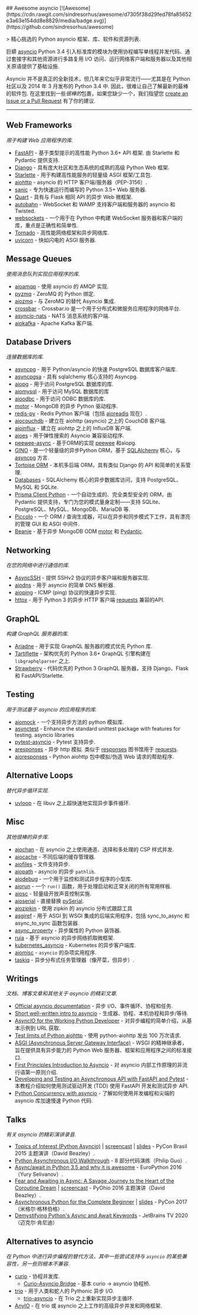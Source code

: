 <div class="github-widget" data-repo="timofurrer/awesome-asyncio"></div>
## Awesome asyncio [![Awesome](https://cdn.rawgit.com/sindresorhus/awesome/d7305f38d29fed78fa85652e3a63e154dd8e8829/media/badge.svg)](https://github.com/sindresorhus/awesome)

&gt; 精心挑选的 Python asyncio 框架、库、软件和资源列表.

巨蟒 [asyncio](https://docs.python.org/3/library/asyncio.html) Python 3.4 引入标准库的模块为使用协程编写单线程并发代码、通过套接字和其他资源进行多路复用 I/O 访问、运行网络客户端和服务器以及其他相关原语提供了基础设施.

Asyncio 并不是真正的全新技术，但几年来它似乎非常流行——尤其是在 Python 社区以及 2014 年 3 月发布的 Python 3.4 中.
因此，很难让自己了解最新的最棒的软件包.
在这里找到一些*很棒的*包裹，如果您缺少一个，我们指望您 [create an Issue or a Pull Request](https://github.com/timofurrer/awesome-asyncio/blob/master/CONTRIBUTING.md) 有了你的建议.




***

## Web Frameworks

*用于构建 Web 应用程序的库.*

* [FastAPI](https://github.com/tiangolo/fastapi)  - 基于类型提示的高性能 Python 3.6+ API 框架. 由 Starlette 和 Pydantic 提供支持.
* [Django](https://www.djangoproject.com/) - 具有庞大社区和生态系统的成熟的高级 Python Web 框架.
* [Starlette](https://github.com/encode/starlette) - 用于构建高性能服务的轻量级 ASGI 框架/工具包.
* [aiohttp](https://github.com/KeepSafe/aiohttp) - asyncio 的 HTTP 客户端/服务器（PEP-3156）.
* [sanic](https://github.com/channelcat/sanic) - 专为快速运行而编写的 Python 3.5+ Web 服务器.
* [Quart](https://github.com/pallets/quart) - 具有与 Flask 相同 API 的异步 Web 微框架.
* [autobahn](https://github.com/crossbario/autobahn-python) - WebSocket 和 WAMP 支持客户端和服务器的 asyncio 和 Twisted.
* [websockets](https://github.com/aaugustin/websockets/) - 一个用于在 Python 中构建 WebSocket 服务器和客户端的库，重点是正确性和简单性.
* [Tornado](http://www.tornadoweb.org/en/stable/) - 高性能网络框架和异步网络库.
* [uvicorn](https://github.com/encode/uvicorn) - 快如闪电的 ASGI 服务器.


## Message Queues

*使用消息队列实现应用程序的库.*

* [aioamqp](https://github.com/Polyconseil/aioamqp) - 使用 asyncio 的 AMQP 实现.
* [pyzmq](https://github.com/zeromq/pyzmq) - ZeroMQ 的 Python 绑定.
* [aiozmq](https://github.com/aio-libs/aiozmq) - 与 ZeroMQ 的替代 Asyncio 集成.
* [crossbar](https://github.com/crossbario/crossbar) - Crossbar.io 是一个用于分布式和微服务应用程序的网络平台.
* [asyncio-nats](https://github.com/nats-io/asyncio-nats) - NATS 消息系统的客户端.
* [aiokafka](https://github.com/aio-libs/aiokafka) - Apache Kafka 客户端.

## Database Drivers

*连接数据库的库.*

* [asyncpg](https://github.com/MagicStack/asyncpg) - 用于 Python/asyncio 的快速 PostgreSQL 数据库客户端库.
* [asyncpgsa](https://github.com/CanopyTax/asyncpgsa) - 具有 sqlalchemy 核心支持的 Asyncpg.
* [aiopg](https://github.com/aio-libs/aiopg/) - 用于访问 PostgreSQL 数据库的库.
* [aiomysql](https://github.com/aio-libs/aiomysql) - 用于访问 MySQL 数据库的库
* [aioodbc](https://github.com/aio-libs/aioodbc) - 用于访问 ODBC 数据库的库.
* [motor](https://github.com/mongodb/motor) - MongoDB 的异步 Python 驱动程序.
* [redis-py](https://github.com/redis/redis-py) - Redis Python 客户端（包括 [aioreadis](https://github.com/aio-libs/aioredis) 现在）.
* [aiocouchdb](https://github.com/aio-libs/aiocouchdb) - 建立在 aiohttp (asyncio) 之上的 CouchDB 客户端.
* [aioinflux](https://github.com/plugaai/aioinflux) - 建立在 aiohttp 之上的 InfluxDB 客户端.
* [aioes](https://github.com/aio-libs/aioes) - 用于弹性搜索的 Asyncio 兼容驱动程序.
* [peewee-async](https://github.com/05bit/peewee-async) - 基于ORM的实现 [peewee](https://github.com/coleifer/peewee) 和aiopg.
* [GINO](https://github.com/fantix/gino) - 是一个轻量级的异步Python ORM，基于 [SQLAlchemy](https://www.sqlalchemy.org/) 核心，与 [asyncpg](https://github.com/MagicStack/asyncpg) 方言.
* [Tortoise ORM](https://github.com/tortoise/tortoise-orm) - 本机多后端 ORM，具有类似 Django 的 API 和简单的关系管理.
* [Databases](https://github.com/encode/databases) - SQLAlchemy 核心的异步数据库访问，支持 PostgreSQL、MySQL 和 SQLite.
* [Prisma Client Python](https://github.com/RobertCraigie/prisma-client-py) - 一个自动生成的、完全类型安全的 ORM，由 Pydantic 提供支持，专门为您的模式量身定制——支持 SQLite、PostgreSQL、MySQL、MongoDB、MariaDB 等.
* [Piccolo](https://github.com/piccolo-orm/piccolo) - 一个 ORM / 查询生成器，可以在异步和同步模式下工作，具有漂亮的管理 GUI 和 ASGI 中间件.
* [Beanie](https://beanie-odm.dev) - 基于异步 MongoDB ODM [motor](https://github.com/mongodb/motor) 和 [Pydantic](https://pydantic-docs.helpmanual.io).

## Networking

*在您的网络中进行通信的库.*

* [AsyncSSH](https://github.com/ronf/asyncssh) - 提供 SSHv2 协议的异步客户端和服务器实现.
* [aiodns](https://github.com/saghul/aiodns) - 用于 asyncio 的简单 DNS 解析器.
* [aioping](https://github.com/stellarbit/aioping) - ICMP (ping) 协议的快速异步实现.
* [httpx](https://github.com/encode/httpx) - 用于 Python 3 的异步 HTTP 客户端 [requests](https://github.com/psf/requests) 兼容的API.

## GraphQL

*构建 GraphQL 服务器的库.*

* [Ariadne](https://ariadnegraphql.org) - 用于实现 GraphQL 服务器的模式优先 Python 库.
* [Tartiflette](https://tartiflette.io/) - 架构优先的 Python 3.6+ GraphQL 引擎构建在 `libgraphqlparser` 之上.
* [Strawberry](https://strawberry.rocks) - 代码优先的 Python 3 GraphQL 服务器，支持 Django、Flask 和 FastAPI/Starlette.

## Testing

*用于测试基于 asyncio 的应用程序的库.*

* [aiomock](https://github.com/nhumrich/aiomock/) - 一个支持异步方法的 python 模拟库.
* [asynctest](https://github.com/Martiusweb/asynctest/) - Enhance the standard unittest package with features for testing. asyncio libraries
* [pytest-asyncio](https://github.com/pytest-dev/pytest-asyncio) - Pytest 支持异步.
* [aresponses](https://github.com/CircleUp/aresponses)  - 异步 http 模拟. 类似于 [responses](https://github.com/getsentry/responses) 图书馆用于 [requests](https://github.com/requests/requests).
* [aioresponses](https://github.com/pnuckowski/aioresponses) - Python aiohttp 包中模拟/伪造 Web 请求的帮助程序.

## Alternative Loops

*替代异步循环实现.*

* [uvloop](https://github.com/MagicStack/uvloop) - 在 libuv 之上超快速地实现异步事件循环.

## Misc

*其他很棒的异步库.*

* [aiochan](https://github.com/zh217/aiochan) - 在 asyncio 之上使用通道、选择和多处理的 CSP 样式并发.
* [aiocache](https://github.com/argaen/aiocache) - 不同后端的缓存管理器.
* [aiofiles](https://github.com/Tinche/aiofiles/) - 文件支持异步.
* [aiopath](https://github.com/alexdelorenzo/aiopath) - asyncio 的异步 `pathlib`.
* [aiodebug](https://github.com/qntln/aiodebug) - 一个用于监控和测试异步程序的小型库.
* [aiorun](https://github.com/cjrh/aiorun) - 一个 `run()` 函数，用于处理启动和正常关闭的所有常用样板.
* [aiosc](https://github.com/artfwo/aiosc) - 轻量级开放声音控制实施.
* [aioserial](https://github.com/changyuheng/aioserial) - 直接替换 [pySerial](https://github.com/pyserial/pyserial).
* [aiozipkin](https://github.com/aio-libs/aiozipkin) - 使用 zipkin 的 asyncio 分布式跟踪工具
* [asgiref](https://github.com/django/asgiref) - 用于 ASGI 到 WSGI 集成的后端实用程序，包括 sync_to_async 和 async_to_sync 函数包装器.
* [async_property](https://github.com/ryananguiano/async_property) - 异步属性的 Python 装饰器.
* [ruia](https://github.com/howie6879/ruia) - 基于 asyncio 的异步网络抓取微框架.
* [kubernetes_asyncio](https://github.com/tomplus/kubernetes_asyncio) - Kubernetes 的异步客户端库.
* [aiomisc](https://github.com/aiokitchen/aiomisc) - `asyncio` 的杂项实用程序.
* [taskiq](https://taskiq-python.github.io/) - 异步分布式任务管理器（像芹菜，但异步）. 

## Writings

*文档、博客文章和其他关于 asyncio 的精彩文章.*

* [Official asyncio documentation](https://docs.python.org/3/library/asyncio.html) - 异步 I/O、事件循环、协程和任务.
* [Short well-written intro to asyncio](http://masnun.com/2015/11/13/python-generators-coroutines-native-coroutines-and-async-await.html) - 生成器、协程、本机协程和异步/等待.
* [AsyncIO for the Working Python Developer](https://hackernoon.com/asyncio-for-the-working-python-developer-5c468e6e2e8e) - 对异步编程的简单介绍，从基本示例到 URL 获取.
* [Test limits of Python aiohttp](https://pawelmhm.github.io/asyncio/python/aiohttp/2016/04/22/asyncio-aiohttp.html) - 使用 python-aiohttp 发出 100 万次请求.
* [ASGI (Asynchronous Server Gateway Interface)](https://asgi.readthedocs.io/en/latest/) - WSGI 的精神继承者，旨在提供具有异步能力的 Python Web 服务器、框架和应用程序之间的标准接口.
* [First Principles Introduction to Asyncio](https://hackernoon.com/a-simple-introduction-to-pythons-asyncio-595d9c9ecf8c) - 对 asyncio 内部工作原理的非流行语第一原则介绍.
* [Developing and Testing an Asynchronous API with FastAPI and Pytest](https://testdriven.io/blog/fastapi-crud/) - 本教程介绍如何使用测试驱动开发 (TDD) 使用 FastAPI 开发和测试异步 API.
* [Python Concurrency with asyncio](https://www.manning.com/books/python-concurrency-with-asyncio) - 了解如何使用并发编程和尖端的 asyncio 库加速慢速 Python 代码.

## Talks

*有关 asyncio 的精彩演讲录音.*

* [Topics of Interest (Python Asyncio)](https://youtu.be/ZzfHjytDceU) | [screencast](https://youtu.be/lYe8W04ERnY) | [slides](https://speakerdeck.com/dabeaz/topics-of-interest-async) - PyCon Brasil 2015 主题演讲（David Beazley）.
* [Python Asynchronous I/O Walkthrough](https://www.youtube.com/playlist?list=PLpEcQSRWP2IjVRlTUptdD05kG-UkJynQT) - 8 部分代码演练（Philip Guo）.
* [Async/await in Python 3.5 and why it is awesome](https://www.youtube.com/watch?v=m28fiN9y_r8&t=132s) - EuroPython 2016（Yury Selivanov）.
* [Fear and Awaiting in Async: A Savage Journey to the Heart of the Coroutine Dream](https://www.youtube.com/watch?v=E-1Y4kSsAFc) | [screencast](https://www.youtube.com/watch?v=Bm96RqNGbGo) - PyOhio 2016 主题演讲（David Beazley）.
* [Asynchronous Python for the Complete Beginner](https://www.youtube.com/watch?v=iG6fr81xHKA) | [slides](https://speakerdeck.com/pycon2017/miguel-grinberg-asynchronous-python-for-the-complete-beginner) - PyCon 2017（米格尔·格林伯格）.
* [Demystifying Python's Async and Await Keywords](https://www.youtube.com/watch?v=F19R_M4Nay4) - JetBrains TV 2020（迈克尔·肯尼迪）

## Alternatives to asyncio

*在 Python 中进行异步编程的替代方法，其中一些尝试支持与 `asyncio` 的某些兼容性，另一些则根本不兼容.*

* [curio](https://github.com/dabeaz/curio) - 协程并发库.
  * [Curio-Asyncio Bridge](https://github.com/dabeaz/curio/issues/190) - 基本 curio -&gt; asyncio 协程桥.
* [trio](https://github.com/python-trio/trio) - 用于人类和蛇人的 Pythonic 异步 I/O.
  * [trio-asyncio](https://github.com/python-trio/trio-asyncio) - 在 Trio 之上重新实现异步主循环.
* [AnyIO](https://github.com/agronholm/anyio) - 在 trio 或 asyncio 之上工作的高级异步并发和网络框架.
